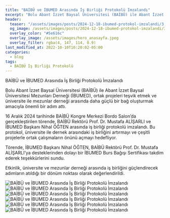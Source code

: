 ```yaml
---
title: "BAİBÜ ve İBUMED Arasında İş Birliği Protokolü İmzalandı"
excerpt: "Bolu Abant İzzet Baysal Üniversitesi (BAİBÜ) ile Abant İzzet Baysal Üniversitesi Mezunları Derneği (İBUMED), ortak projeleri teşvik etmek ve üniversite ile mezunlar derneği arasında daha güçlü bir bağ oluşturmak amacıyla önemli bir adım attı."
header:
  teaser: "/assets/images/posts/2024-12-18-ibumed-protokol-imzalandi/3.jpeg"
  og_image: /assets/images/posts/2024-12-18-ibumed-protokol-imzalandi/3.jpeg
  overlay_color: "#5e616c"
  overlay_image: /assets/images/hero_anasayfa.jpeg
  overlay_filter: rgba(4, 147, 114, 0.9)
last_modified_at: 2022-10-10T16:20:02-05:00
categories:
  - blog
tags:
  - BAİBÜ İş Birliği Protokolü
---
```



BAİBÜ ve İBUMED Arasında İş Birliği Protokolü İmzalandı

Bolu Abant İzzet Baysal Üniversitesi (BAİBÜ) ile Abant İzzet Baysal Üniversitesi Mezunları Derneği (İBUMED), ortak projeleri teşvik etmek ve üniversite ile mezunlar derneği arasında daha güçlü bir bağ oluşturmak amacıyla önemli bir adım attı.

16 Aralık 2024 tarihinde BAİBÜ Kongre Merkezi Bordo Salon’da gerçekleştirilen törende, BAİBÜ Rektörü Prof. Dr. Mustafa ALİŞARLI ve İBUMED Başkanı Nihal ÖĞTEN arasında iş birliği protokolü imzalandı. Bu protokol, üniversite ile dernek arasındaki iş birliğini artırmayı ve çeşitli projelerle ortak çalışmaların önünü açmayı hedefliyor.

Törende, İBUMED Başkanı Nihal ÖĞTEN, BAİBÜ Rektörü Prof. Dr. Mustafa ALİŞARLI’ya desteklerinden dolayı bir İBUMED Burs Bağışı Sertifikası takdim ederek teşekkürlerini sundu.

Etkinlik, üniversite ve mezunlar derneği arasında iş birliğini güçlendirecek adımların atıldığı bir dönüm noktası olarak değerlendirildi.


<img src="{{ site.url }}{{ site.baseurl }}/assets/images/posts/2024-12-18-ibumed-protokol-imzalandi/1.jpeg" alt="BAİBÜ ve İBUMED Arasında İş Birliği Protokolü İmzalandı">

<img src="{{ site.url }}{{ site.baseurl }}/assets/images/posts/2024-12-18-ibumed-protokol-imzalandi/2.jpeg" alt="BAİBÜ ve İBUMED Arasında İş Birliği Protokolü İmzalandı">

<img src="{{ site.url }}{{ site.baseurl }}/assets/images/posts/2024-12-18-ibumed-protokol-imzalandi/3.jpeg" alt="BAİBÜ ve İBUMED Arasında İş Birliği Protokolü İmzalandı">

<img src="{{ site.url }}{{ site.baseurl }}/assets/images/posts/2024-12-18-ibumed-protokol-imzalandi/4.jpeg" alt="BAİBÜ ve İBUMED Arasında İş Birliği Protokolü İmzalandı">

<img src="{{ site.url }}{{ site.baseurl }}/assets/images/posts/2024-12-18-ibumed-protokol-imzalandi/5.jpeg" alt="BAİBÜ ve İBUMED Arasında İş Birliği Protokolü İmzalandı">

<img src="{{ site.url }}{{ site.baseurl }}/assets/images/posts/2024-12-18-ibumed-protokol-imzalandi/6.jpeg" alt="BAİBÜ ve İBUMED Arasında İş Birliği Protokolü İmzalandı">
